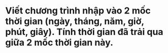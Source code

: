 # Viết chương trình nhập vào 2 mốc thời gian (ngày, tháng, năm, giờ, phút, giây). Tính thời gian đã trải qua giữa 2 mốc thời gian này.